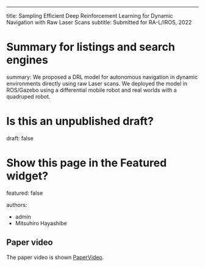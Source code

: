---
title: Sampling Efficient Deep Reinforcement Learning for Dynamic Navigation with Raw Laser Scans
subtitle: Submitted for RA-L/IROS, 2022

# Summary for listings and search engines
summary: We proposed a DRL model for autonomous navigation in dynamic environments directly using raw Laser scans. We deployed the model in ROS/Gazebo using a differential mobile robot and real worlds with a quadruped robot.


# Is this an unpublished draft?
draft: false

# Show this page in the Featured widget?
featured: false

authors:
- admin
- Mitsuhiro Hayashibe

## Paper video
The paper video is shown [PaperVideo](https://georgecushen.com).
